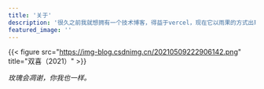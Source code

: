 ```yaml
---
title: '关于'
description: '很久之前我就想拥有一个技术博客，得益于vercel，现在它以雨果的方式出现在互联网中。: —双喜.'
featured_image: ''
---
```


{{< figure src="https://img-blog.csdnimg.cn/20210509222906142.png" title="双喜（2021）" >}}

_玫瑰会凋谢，你我也一样。_
